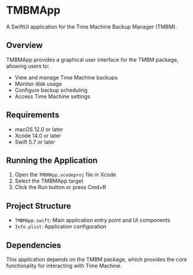 # TMBMApp

A SwiftUI application for the Time Machine Backup Manager (TMBM).

## Overview

TMBMApp provides a graphical user interface for the TMBM package, allowing users to:

- View and manage Time Machine backups
- Monitor disk usage
- Configure backup scheduling
- Access Time Machine settings

## Requirements

- macOS 12.0 or later
- Xcode 14.0 or later
- Swift 5.7 or later

## Running the Application

1. Open the `TMBMApp.xcodeproj` file in Xcode
2. Select the TMBMApp target
3. Click the Run button or press Cmd+R

## Project Structure

- `TMBMApp.swift`: Main application entry point and UI components
- `Info.plist`: Application configuration

## Dependencies

This application depends on the TMBM package, which provides the core functionality for interacting with Time Machine. 